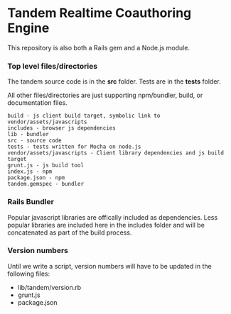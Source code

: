 Tandem Realtime Coauthoring Engine
===

This repository is also both a Rails gem and a Node.js module.


### Top level files/directories

The tandem source code is in the **src** folder. Tests are in the **tests** folder.

All other files/directories are just supporting npm/bundler, build, or documentation files.

    build - js client build target, symbolic link to vendor/assets/javascripts
    includes - browser js dependencies
    lib - bundler
    src - source code
    tests - tests written for Mocha on node.js
    vendor/assets/javascripts - Client library dependencies and js build target
    grunt.js - js build tool
    index.js - npm
    package.json - npm
    tandem.gemspec - bundler


### Rails Bundler

Popular javascript libraries are offically included as dependencies. Less popular libraries are included here in the includes folder and will be concatenated as part of the build process.


### Version numbers

Until we write a script, version numbers will have to be updated in the following files:

- lib/tandem/version.rb
- grunt.js
- package.json

